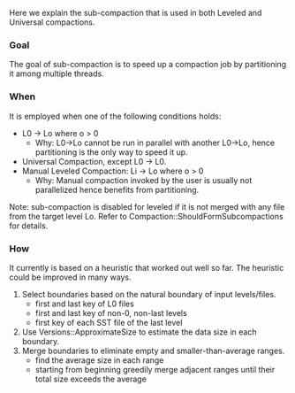 Here we explain the sub-compaction that is used in both Leveled and Universal compactions.

### Goal
The goal of sub-compaction is to speed up a compaction job by partitioning it among multiple threads.

### When
It is employed when one of the following conditions holds:
* L0 -> Lo where o > 0
  * Why: L0->Lo cannot be run in parallel with another L0->Lo, hence partitioning is the only way to speed it up.
* Universal Compaction, except L0 -> L0.
* Manual Leveled Compaction: Li -> Lo where o > 0
  * Why: Manual compaction invoked by the user is usually not parallelized hence benefits from partitioning.

Note: sub-compaction is disabled for leveled if it is not merged with any file from the target level Lo. Refer to Compaction::ShouldFormSubcompactions for details.

### How
It currently is based on a heuristic that worked out well so far. The heuristic could be improved in many ways.
1. Select boundaries based on the natural boundary of input levels/files.
   * first and last key of L0 files 
   * first and last key of non-0, non-last levels
   * first key of each SST file of the last level
1. Use Versions::ApproximateSize to estimate the data size in each boundary.
1. Merge boundaries to eliminate empty and smaller-than-average ranges.
   * find the average size in each range
   * starting from beginning greedily merge adjacent ranges until their total size exceeds the average
